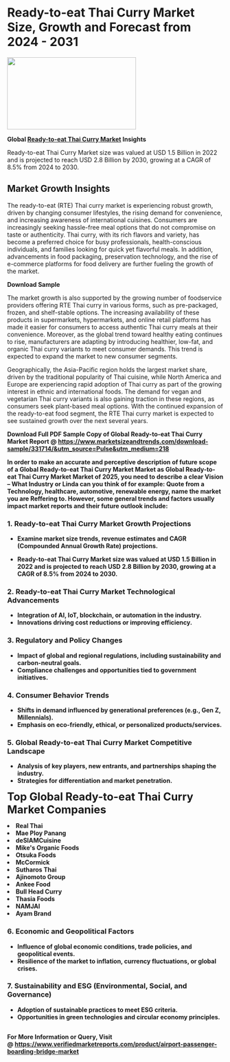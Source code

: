 <H1>Ready-to-eat Thai Curry Market Size, Growth and Forecast from 2024 - 2031</H1><img class="aligncenter size-medium wp-image-584254" src="https://thirdeyenews.in/wp-content/uploads/2024/09/Global-Market-Research-300x168.jpeg" alt="" width="300" height="168" /><p><strong>Global&nbsp;<a href="https://www.marketsizeandtrends.com/download-sample/331714/&amp;utm_source=Pulse&amp;utm_medium=218">Ready-to-eat Thai Curry Market</a> Insights</strong></p><p>Ready-to-eat Thai Curry Market size was valued at USD 1.5 Billion in 2022 and is projected to reach USD 2.8 Billion by 2030, growing at a CAGR of 8.5% from 2024 to 2030.</p><p><h2>Market Growth Insights</h2> <p>The ready-to-eat (RTE) Thai curry market is experiencing robust growth, driven by changing consumer lifestyles, the rising demand for convenience, and increasing awareness of international cuisines. Consumers are increasingly seeking hassle-free meal options that do not compromise on taste or authenticity. Thai curry, with its rich flavors and variety, has become a preferred choice for busy professionals, health-conscious individuals, and families looking for quick yet flavorful meals. In addition, advancements in food packaging, preservation technology, and the rise of e-commerce platforms for food delivery are further fueling the growth of the market.</p> <p><strong>Download Sample</strong></p> <p>The market growth is also supported by the growing number of foodservice providers offering RTE Thai curry in various forms, such as pre-packaged, frozen, and shelf-stable options. The increasing availability of these products in supermarkets, hypermarkets, and online retail platforms has made it easier for consumers to access authentic Thai curry meals at their convenience. Moreover, as the global trend toward healthy eating continues to rise, manufacturers are adapting by introducing healthier, low-fat, and organic Thai curry variants to meet consumer demands. This trend is expected to expand the market to new consumer segments.</p> <p>Geographically, the Asia-Pacific region holds the largest market share, driven by the traditional popularity of Thai cuisine, while North America and Europe are experiencing rapid adoption of Thai curry as part of the growing interest in ethnic and international foods. The demand for vegan and vegetarian Thai curry variants is also gaining traction in these regions, as consumers seek plant-based meal options. With the continued expansion of the ready-to-eat food segment, the RTE Thai curry market is expected to see sustained growth over the next several years.</p> <p><strong></p><p><span class=""><strong>Download Full PDF Sample Copy of Global Ready-to-eat Thai Curry Market Report</strong> @ <a href="https://www.marketsizeandtrends.com/download-sample/331714/&amp;utm_source=Pulse&amp;utm_medium=218" target="_blank">https://www.marketsizeandtrends.com/download-sample/331714/&amp;utm_source=Pulse&amp;utm_medium=218</a></span></p><p>In order to make an accurate and perceptive description of future scope of a Global&nbsp;Ready-to-eat Thai Curry Market Market as Global&nbsp;Ready-to-eat Thai Curry Market Market of 2025, you need to describe a clear Vision &ndash; What Industry or Linda can you think of for example: Quote from a Technology, healthcare, automotive, renewable energy, name the market you are Reffering to. However, some general trends and factors usually impact market reports and their future outlook include:</p><h3>1.&nbsp;<strong>Ready-to-eat Thai Curry Market Growth Projections</strong></h3><ul><li>Examine market size trends, revenue estimates and CAGR (Compounded Annual Growth Rate) projections.</li><li><p>Ready-to-eat Thai Curry Market size was valued at USD 1.5 Billion in 2022 and is projected to reach USD 2.8 Billion by 2030, growing at a CAGR of 8.5% from 2024 to 2030.</p></li></ul><h3>2.&nbsp;<strong>Ready-to-eat Thai Curry Market Technological Advancements</strong></h3><ul><li>Integration of AI, IoT, blockchain, or automation in the industry.</li><li>Innovations driving cost reductions or improving efficiency.</li></ul><h3>3.&nbsp;<strong>Regulatory and Policy Changes</strong></h3><ul><li>Impact of global and regional regulations, including sustainability and carbon-neutral goals.</li><li>Compliance challenges and opportunities tied to government initiatives.</li></ul><h3>4.&nbsp;<strong>Consumer Behavior Trends</strong></h3><ul><li>Shifts in demand influenced by generational preferences (e.g., Gen Z, Millennials).</li><li>Emphasis on eco-friendly, ethical, or personalized products/services.</li></ul><h3>5.&nbsp;<strong>Global Ready-to-eat Thai Curry Market Competitive Landscape</strong></h3><ul><li>Analysis of key players, new entrants, and partnerships shaping the industry.</li><li>Strategies for differentiation and market penetration.</li></ul><p data-pm-slice="1 1 []"><span style="color: inherit; font-family: inherit; font-size: 25px;">Top Global Ready-to-eat Thai Curry Market Companies</span></p><div class="" data-test-id=""><p><li>Real Thai</li><li> Mae Ploy Panang</li><li> deSIAMCuisine</li><li> Mike's Organic Foods</li><li> Otsuka Foods</li><li> McCormick</li><li> Sutharos Thai</li><li> Ajinomoto Group</li><li> Ankee Food</li><li> Bull Head Curry</li><li> Thasia Foods</li><li> NAMJAI</li><li> Ayam Brand</li></p></div><h3>6.&nbsp;<strong>Economic and Geopolitical Factors</strong></h3><ul><li>Influence of global economic conditions, trade policies, and geopolitical events.</li><li>Resilience of the market to inflation, currency fluctuations, or global crises.</li></ul><h3>7.&nbsp;<strong>Sustainability and ESG (Environmental, Social, and Governance)</strong></h3><ul><li>Adoption of sustainable practices to meet ESG criteria.</li><li>Opportunities in green technologies and circular economy principles.</li></ul><h2><strong style="font-size: 14px;">For More Information or Query, Visit @&nbsp;</strong><a style="background-color: #ffffff; font-size: 14px;" href="https://www.marketsizeandtrends.com/report/ready-to-eat-thai-curry-market/" target="_blank">https://www.verifiedmarketreports.com/product/airport-passenger-boarding-bridge-market</a></h2>

